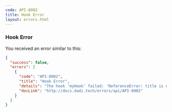 ```yaml
---
code: API-0002
title: Hook Error
layout: errors.html
---
```


### Hook Error

You received an error similar to this:

```json
{
  "success": false,
  "errors": [
    {
      "code": "API-0002",
      "title": "Hook Error",
      "details": "The hook 'myHook' failed: 'ReferenceError: title is not defined'",
      "docLink": "http://docs.dadi.tech/errors/api/API-0002"
    }
  ]
}
```